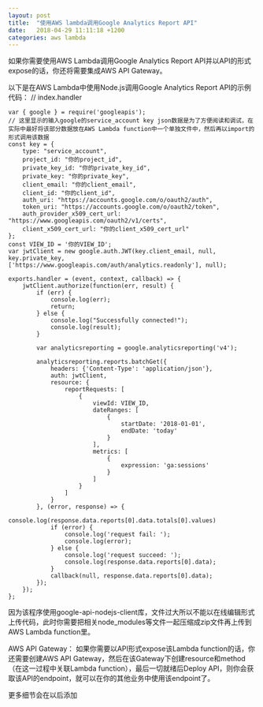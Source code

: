 ```yaml
---
layout: post
title:  "使用AWS lambda调用Google Analytics Report API"
date:   2018-04-29 11:11:18 +1200
categories: aws lambda
---
```


如果你需要使用AWS Lambda调用Google Analytics Report API并以API的形式expose的话，你还将需要集成AWS API Gateway。

以下是在AWS Lambda中使用Node.js调用Google Analytics Report API的示例代码：
// index.handler

    var { google } = require('googleapis');
    // 这里显示的输入google的service_account key json数据是为了方便阅读和调试，在实际中最好将该部分数据放在AWS Lambda function中一个单独文件中，然后再以import的形式调用该数据
    const key = {
        type: "service_account",
        project_id: "你的project_id",
        private_key_id: "你的private_key_id",
        private_key: "你的private_key",
        client_email: "你的client_email",
        client_id: "你的client_id",
        auth_uri: "https://accounts.google.com/o/oauth2/auth",
        token_uri: "https://accounts.google.com/o/oauth2/token",
        auth_provider_x509_cert_url: "https://www.googleapis.com/oauth2/v1/certs",
        client_x509_cert_url: "你的client_x509_cert_url"
    };
    const VIEW_ID = '你的VIEW_ID';
    var jwtClient = new google.auth.JWT(key.client_email, null, key.private_key, ['https://www.googleapis.com/auth/analytics.readonly'], null);

    exports.handler = (event, context, callback) => {
        jwtClient.authorize(function(err, result) {
            if (err) {
                console.log(err);
                return;
            } else {
                console.log("Successfully connected!");
                console.log(result);
            }

            var analyticsreporting = google.analyticsreporting('v4');

            analyticsreporting.reports.batchGet({
                headers: {'Content-Type': 'application/json'},
                auth: jwtClient,
                resource: {
                    reportRequests: [
                        {
                            viewId: VIEW_ID,
                            dateRanges: [
                                {
                                    startDate: '2018-01-01',
                                    endDate: 'today'
                                }
                            ],
                            metrics: [
                                {
                                    expression: 'ga:sessions'
                                }
                            ]
                        }
                    ]
                }
            }, (error, response) => {
                console.log(response.data.reports[0].data.totals[0].values)
                if (error) {
                    console.log('request fail: ');
                    console.log(error);
                } else {
                    console.log('request succeed: ');
                    console.log(response.data.reports[0].data);
                }
                callback(null, response.data.reports[0].data);
            });
        });
    };

因为该程序使用google-api-nodejs-client库，文件过大所以不能以在线编辑形式上传代码，此时你需要把相关node_modules等文件一起压缩成zip文件再上传到AWS Lambda function里。

AWS API Gateway：
    如果你需要以API形式expose该Lambda function的话，你还需要创建AWS API Gateway，然后在该Gateway下创建resource和method（在这一过程中关联Lambda function），最后一切就绪后Deploy API，则你会获取该API的endpoint，就可以在你的其他业务中使用该endpoint了。

更多细节会在以后添加